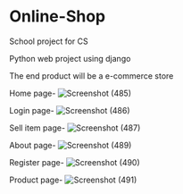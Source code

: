 # Online-Shop
School project for CS

Python web project using django

The end product will be a e-commerce store

Home page-
![Screenshot (485)](https://user-images.githubusercontent.com/67693135/199374295-d8ad4554-5feb-4c6d-99a3-c81b4c94bbc2.png)

Login page-
![Screenshot (486)](https://user-images.githubusercontent.com/67693135/199374310-a52b1cea-edbe-4fc9-b412-4585a4943d56.png)

Sell item page-
![Screenshot (487)](https://user-images.githubusercontent.com/67693135/199374318-45b7f715-ebf0-46a3-91a6-a59aa95d61f0.png)

About page-
![Screenshot (489)](https://user-images.githubusercontent.com/67693135/199374329-db27342c-14c3-4814-a1fa-0fe726a58977.png)

Register page-
![Screenshot (490)](https://user-images.githubusercontent.com/67693135/199374334-9a035b78-09c4-47ae-ab80-acfaeb30bd30.png)

Product page-
![Screenshot (491)](https://user-images.githubusercontent.com/67693135/199374342-b085a7ac-1140-4840-a493-42e1668ebe93.png)
